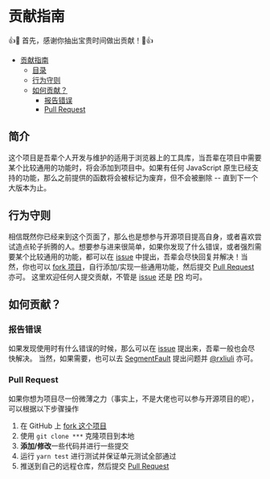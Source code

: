 # 贡献指南

👍🎉 首先，感谢你抽出宝贵时间做出贡献！🎉👍

- [贡献指南](#贡献指南)
  - [目录](#目录)
  - [行为守则](#行为守则)
  - [如何贡献？](#如何贡献)
    - [报告错误](#报告错误)
    - [Pull Request](#pull-request)

## 简介

这个项目是吾辈个人开发与维护的适用于浏览器上的工具库，当吾辈在项目中需要某个比较通用的功能时，将会添加到项目中。如果有任何 JavaScript 原生已经支持的功能，那么之前提供的函数将会被标记为废弃，但不会被删除 -- 直到下一个大版本为止。

## 行为守则

相信既然你已经来到这个页面了，那么也是想参与开源项目提高自身，或者喜欢尝试造点轮子折腾的人。想要参与进来很简单，如果你发现了什么错误，或者强烈需要某个比较通用的功能，都可以在 [issue](https://github.com/rxliuli/rx-util/issues) 中提出，吾辈会尽快回复并解决！当然，你也可以 [fork 项目](https://github.com/login?return_to=%2Frxliuli%2Frx-util)，自行添加/实现一些通用功能，然后提交 [Pull Request](https://github.com/rxliuli/rx-util/compare) 亦可。
这里欢迎任何人提交贡献，不管是 [issue](https://github.com/rxliuli/rx-util/issues) 还是 [PR](https://github.com/rxliuli/rx-util/pulls) 均可。

## 如何贡献？

### 报告错误

如果发现使用时有什么错误的时候，那么可以在 [issue](https://github.com/rxliuli/rx-util/issues) 提出来，吾辈一般也会尽快解决。
当然，如果需要，也可以去 [SegmentFault](https://segmentfault.com/) 提出问题并 [@rxliuli](https://segmentfault.com/u/rxliuli) 亦可。

### Pull Request

如果你想为项目尽一份微薄之力（事实上，不是大佬也可以参与开源项目的呢），可以根据以下步骤操作

1. 在 GitHub 上 [fork 这个项目](https://github.com/login?return_to=%2Frxliuli%2Frx-util)
2. 使用 `git clone ***` 克隆项目到本地
3. **添加/修改**一些代码并进行一些提交
4. 运行 `yarn test` 进行测试并保证单元测试全部通过
5. 推送到自己的远程仓库，然后提交 [Pull Request](https://github.com/rxliuli/rx-util/compare)
